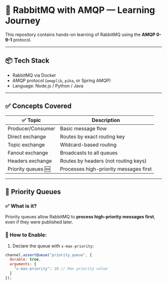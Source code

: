 # 🐇 RabbitMQ with AMQP — Learning Journey

This repository contains hands-on learning of RabbitMQ using the **AMQP 0-9-1** protocol.

---

## 📦 Tech Stack

- RabbitMQ via Docker
- AMQP protocol (`amqplib`, `pika`, or Spring AMQP)
- Language: Node.js / Python / Java

---

## ✅ Concepts Covered

| ✅ Topic                 | Description |
|-------------------------|-------------|
| Producer/Consumer       | Basic message flow |
| Direct exchange         | Routes by exact routing key |
| Topic exchange          | Wildcard-based routing |
| Fanout exchange         | Broadcasts to all queues |
| Headers exchange        | Routes by headers (not routing keys) |
| Priority queues 🆕      | Processes high-priority messages first |

---

## 🧪 Priority Queues

### ✅ What is it?

Priority queues allow RabbitMQ to **process high-priority messages first**, even if they were published later.

### 🔧 How to Enable:

1. Declare the queue with `x-max-priority`:

```js
channel.assertQueue("priority_queue", {
  durable: true,
  arguments: {
    "x-max-priority": 10 // Max priority value
  }
});
